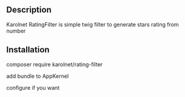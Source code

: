 Description
--------

Karolnet RatingFilter is simple twig filter to generate stars rating from number

Installation
------------

composer require karolnet/rating-filter

add bundle to AppKernel

configure if you want
